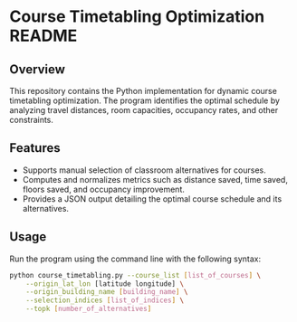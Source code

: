 # Course Timetabling Optimization README

## Overview
This repository contains the Python implementation for dynamic course timetabling optimization. The program identifies the optimal schedule by analyzing travel distances, room capacities, occupancy rates, and other constraints.

## Features
- Supports manual selection of classroom alternatives for courses.
- Computes and normalizes metrics such as distance saved, time saved, floors saved, and occupancy improvement.
- Provides a JSON output detailing the optimal course schedule and its alternatives.

## Usage
Run the program using the command line with the following syntax:
```bash
python course_timetabling.py --course_list [list_of_courses] \
    --origin_lat_lon [latitude longitude] \
    --origin_building_name [building_name] \
    --selection_indices [list_of_indices] \
    --topk [number_of_alternatives]

